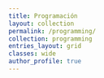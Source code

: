 ```yaml
---
title: Programación
layout: collection
permalink: /programming/
collection: programming
entries_layout: grid
classes: wide
author_profile: true
---
```

